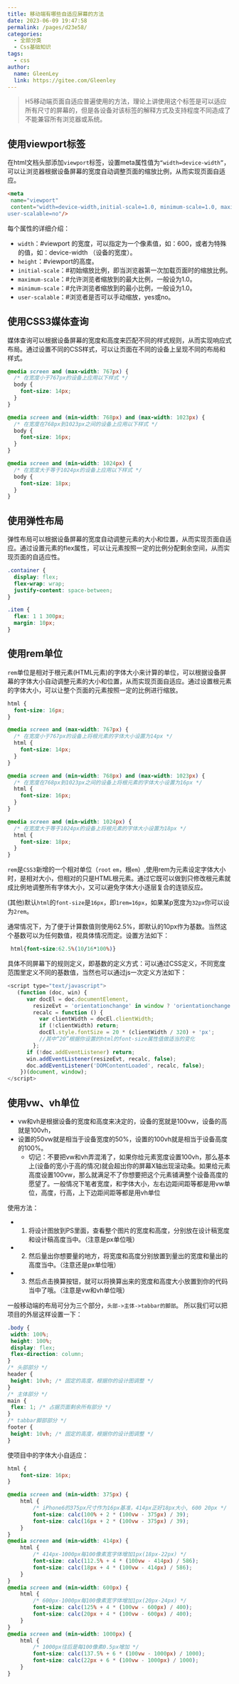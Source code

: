 ```yaml
---
title: 移动端有哪些自适应屏幕的方法
date: 2023-06-09 19:47:58
permalink: /pages/d23e58/
categories:
  - 全部分类
  - Css基础知识
tags:
  - css
author: 
  name: GleenLey
  link: https://gitee.com/Gleenley
---
```


> H5移动端页面自适应普遍使用的方法，理论上讲使用这个标签是可以适应所有尺寸的屏幕的，但是各设备对该标签的解释方式及支持程度不同造成了不能兼容所有浏览器或系统。

<!-- more -->
## 使用viewport标签
在html文档头部添加`viewport`标签，设置meta属性值为`“width=device-width”`，可以让浏览器根据设备屏幕的宽度自动调整页面的缩放比例，从而实现页面自适应。

```html
<meta 
 name="viewport" 
 content="width=device-width,initial-scale=1.0, minimum-scale=1.0, maximum-scale=1.0, 
user-scalable=no"/>
  ```

每个属性的详细介绍：
- `width`：#viewport 的宽度，可以指定为一个像素值，如：600，或者为特殊的值，如：device-width （设备的宽度）。
- `height`：#viewport的高度。
- `initial-scale`：#初始缩放比例，即当浏览器第一次加载页面时的缩放比例。
- `maximum-scale`：#允许浏览者缩放到的最大比例，一般设为1.0。
- `minimum-scale`：#允许浏览者缩放到的最小比例，一般设为1.0。
- `user-scalable`：#浏览者是否可以手动缩放，yes或no。


## 使用CSS3媒体查询

媒体查询可以根据设备屏幕的宽度和高度来匹配不同的样式规则，从而实现响应式布局。通过设置不同的CSS样式，可以让页面在不同的设备上呈现不同的布局和样式。
```css
@media screen and (max-width: 767px) {
  /* 在宽度小于767px的设备上应用以下样式 */
  body {
    font-size: 14px;
  }
}

@media screen and (min-width: 768px) and (max-width: 1023px) {
  /* 在宽度在768px到1023px之间的设备上应用以下样式 */
  body {
    font-size: 16px;
  }
}

@media screen and (min-width: 1024px) {
  /* 在宽度大于等于1024px的设备上应用以下样式 */
  body {
    font-size: 18px;
  }
}
```
## 使用弹性布局

弹性布局可以根据设备屏幕的宽度自动调整元素的大小和位置，从而实现页面自适应。通过设置元素的flex属性，可以让元素按照一定的比例分配剩余空间，从而实现页面的自适应性。
```css
.container {
  display: flex;
  flex-wrap: wrap;
  justify-content: space-between;
}

.item {
  flex: 1 1 300px;
  margin: 10px;
}
```
## 使用rem单位

`rem`单位是相对于根元素(HTML元素)的字体大小来计算的单位，可以根据设备屏幕的字体大小自动调整元素的大小和位置，从而实现页面自适应。通过设置根元素的字体大小，可以让整个页面的元素按照一定的比例进行缩放。
```css
html {
  font-size: 16px;
}

@media screen and (max-width: 767px) {
  /* 在宽度小于767px的设备上将根元素的字体大小设置为14px */
  html {
    font-size: 14px;
  }
}

@media screen and (min-width: 768px) and (max-width: 1023px) {
  /* 在宽度在768px到1023px之间的设备上将根元素的字体大小设置为16px */
  html {
    font-size: 16px;
  }
}

@media screen and (min-width: 1024px) {
  /* 在宽度大于等于1024px的设备上将根元素的字体大小设置为18px */
  html {
    font-size: 18px;
  }
}
```
`rem`是`CSS3`新增的一个相对单位（`root` `em`，根`em`）,使用rem为元素设定字体大小时，是相对大小，但相对的只是HTML根元素。通过它既可以做到只修改根元素就成比例地调整所有字体大小，又可以避免字体大小逐层复合的连锁反应。

(其他)默认`html`的`font-size`是`16px`，即`1rem=16px`，如果某p宽度为`32px`你可以设为`2rem`。

通常情况下，为了便于计算数值则使用62.5%，即默认的10px作为基数。当然这个基数可以为任何数值，视具体情况而定。设置方法如下：
```css
 html{font-size:62.5%(10/16*100%)}
```
具体不同屏幕下的规则定义，即基数的定义方式：可以通过CSS定义，不同宽度范围里定义不同的基数值，当然也可以通过js一次定义方法如下：
```js
<script type="text/javascript">
   (function (doc, win) {
      var docEl = doc.documentElement,
        resizeEvt = 'orientationchange' in window ? 'orientationchange' : 'resize',
        recalc = function () {
          var clientWidth = docEl.clientWidth;
          if (!clientWidth) return;
          docEl.style.fontSize = 20 * (clientWidth / 320) + 'px';
          //其中“20”根据你设置的html的font-size属性值做适当的变化
        };
      if (!doc.addEventListener) return;
      win.addEventListener(resizeEvt, recalc, false);
      doc.addEventListener('DOMContentLoaded', recalc, false);
    })(document, window);
</script>
```
## 使用vw、vh单位

- vw和vh是根据设备的宽度和高度来决定的，设备的宽就是100vw，设备的高就是100vh，
- 设置的50vw就是相当于设备宽度的50%，设置的100vh就是相当于设备高度的100%。
    - 切记：不要把vw和vh弄混淆了，如果你给元素宽度设置100vh，那么基本上(设备的宽小于高的情况)就会超出你的屏幕X轴出现滚动条。如果给元素高度设置100vw，那么就满足不了你想要把这个元素铺满整个设备高度的愿望了。一般情况下笔者宽度，和字体大小，左右边距间距等都是用vw单位，高度，行高，上下边距间距等都是用vh单位

使用方法：
- 1. 将设计图放到PS里面，查看整个图片的宽度和高度，分别放在设计稿宽度和设计稿高度当中。（注意是px单位哦）
- 2. 然后量出你想要量的地方，将宽度和高度分别放置到量出的宽度和量出的高度当中。（注意还是px单位哦）
- 3. 然后点击换算按钮，就可以将换算出来的宽度和高度大小放置到你的代码当中了哦。（注意是vw和vh单位哦）

一般移动端的布局可分为三个部分，`头部->主体->tabbar的脚部`。
所以我们可以把项目的外层这样设置一下：
```css
.body {
 width: 100%;
 height: 100%;
 display: flex;
 flex-direction: column;
}
/* 头部部分 */
header {
 height: 10vh; /* 固定的高度，根据你的设计图调整 */
}
/* 主体部分 */
main {
 flex: 1; /* 占据页面剩余所有部分 */
}
/* tabbar脚部部分 */
footer {
 height: 10vh; /* 固定的高度，根据你的设计图调整 */
}
```
使项目中的字体大小自适应：
```css
html {
    font-size: 16px;
}

@media screen and (min-width: 375px) {
    html {
        /* iPhone6的375px尺寸作为16px基准，414px正好18px大小, 600 20px */
        font-size: calc(100% + 2 * (100vw - 375px) / 39);
        font-size: calc(16px + 2 * (100vw - 375px) / 39);
    }
}
@media screen and (min-width: 414px) {
    html {
        /* 414px-1000px每100像素宽字体增加1px(18px-22px) */
        font-size: calc(112.5% + 4 * (100vw - 414px) / 586);
        font-size: calc(18px + 4 * (100vw - 414px) / 586);
    }
}
@media screen and (min-width: 600px) {
    html {
        /* 600px-1000px每100像素宽字体增加1px(20px-24px) */
        font-size: calc(125% + 4 * (100vw - 600px) / 400);
        font-size: calc(20px + 4 * (100vw - 600px) / 400);
    }
}
@media screen and (min-width: 1000px) {
    html {
        /* 1000px往后是每100像素0.5px增加 */
        font-size: calc(137.5% + 6 * (100vw - 1000px) / 1000);
        font-size: calc(22px + 6 * (100vw - 1000px) / 1000);
    }
}
```